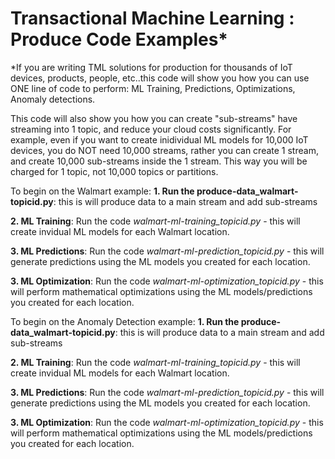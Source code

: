 # Transactional Machine Learning : Produce Code Examples*
*If you are writing TML solutions for production for thousands of IoT devices, products, people, etc..this code will show you how you can use ONE line of code to perform: ML Training, Predictions, Optimizations, Anomaly detections. 

This code will also show you how you can create "sub-streams" have streaming into 1 topic, and reduce your cloud costs significantly.  For example, even if you want to create inidividual ML models for 10,000 IoT devices, you do NOT need 10,000 streams, rather you can create 1 stream, and create 10,000 sub-streams inside the 1 stream.  This way you will be charged for 1 topic, not 10,000 topics or partitions.

To begin on the Walmart example: 
**1. Run the produce-data_walmart-topicid.py**: this is will produce data to a main stream and add sub-streams 
 
**2. ML Training**: Run the code *walmart-ml-training_topicid.py* - this will create invidual ML models for each Walmart location.

**3. ML Predictions**: Run the code *walmart-ml-prediction_topicid.py* - this will generate predictions using the ML models you created for each location.

**3. ML Optimization**: Run the code *walmart-ml-optimization_topicid.py* - this will perform mathematical optimizations using the ML models/predictions you created for each location.

To begin on the Anomaly Detection example: 
**1. Run the produce-data_walmart-topicid.py**: this is will produce data to a main stream and add sub-streams 
 
**2. ML Training**: Run the code *walmart-ml-training_topicid.py* - this will create invidual ML models for each Walmart location.

**3. ML Predictions**: Run the code *walmart-ml-prediction_topicid.py* - this will generate predictions using the ML models you created for each location.

**3. ML Optimization**: Run the code *walmart-ml-optimization_topicid.py* - this will perform mathematical optimizations using the ML models/predictions you created for each location.


